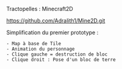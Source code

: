 Tractopelles : Minecraft2D

https://github.com/Adralith1/Mine2D.git


Simplification du premier prototype :

	- Map à base de Tile
	- Animation du personnage
	- Clique gauche = destruction de bloc
	- Clique droit : Pose d'un bloc de terre
